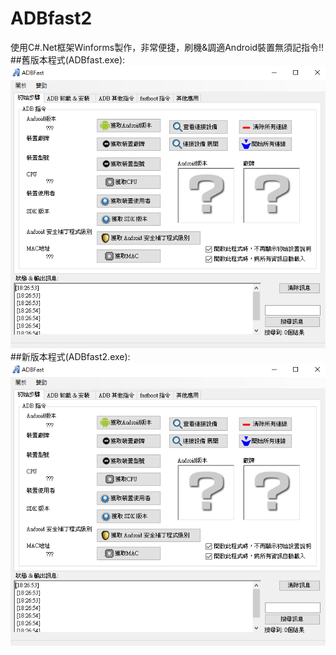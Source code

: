 # ADBfast2
使用C#.Net框架Winforms製作，非常便捷，刷機&調適Android裝置無須記指令!!
##舊版本程式(ADBfast.exe):
![shot_1](https://github.com/s104425108/ADBfast2/blob/main/old_ver_picA.png)
##新版本程式(ADBfast2.exe):
![shot_1](https://github.com/s104425108/ADBfast2/blob/main/old_ver_picA.png)
